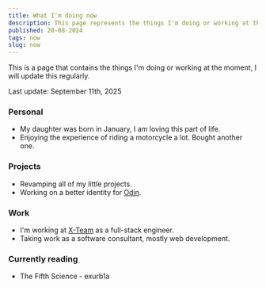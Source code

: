 ```yaml
---
title: What I'm doing now
description: This page represents the things I'm doing or working at the moment.
published: 20-08-2024
tags: now
slug: now
---
```


This is a page that contains the things I'm doing or working at the moment, I will update this regularly.

Last update: September 11th, 2025

### Personal

- My daughter was born in January, I am loving this part of life.
- Enjoying the experience of riding a motorcycle a lot. Bought another one.

### Projects

- Revamping all of my little projects.
- Working on a better identity for [Odin](https://github.com/orgs/odin-software).

### Work

- I'm working at [X-Team](https://x-team.com/) as a full-stack engineer.
- Taking work as a software consultant, mostly web development.

### Currently reading

- The Fifth Science - exurb1a

###
